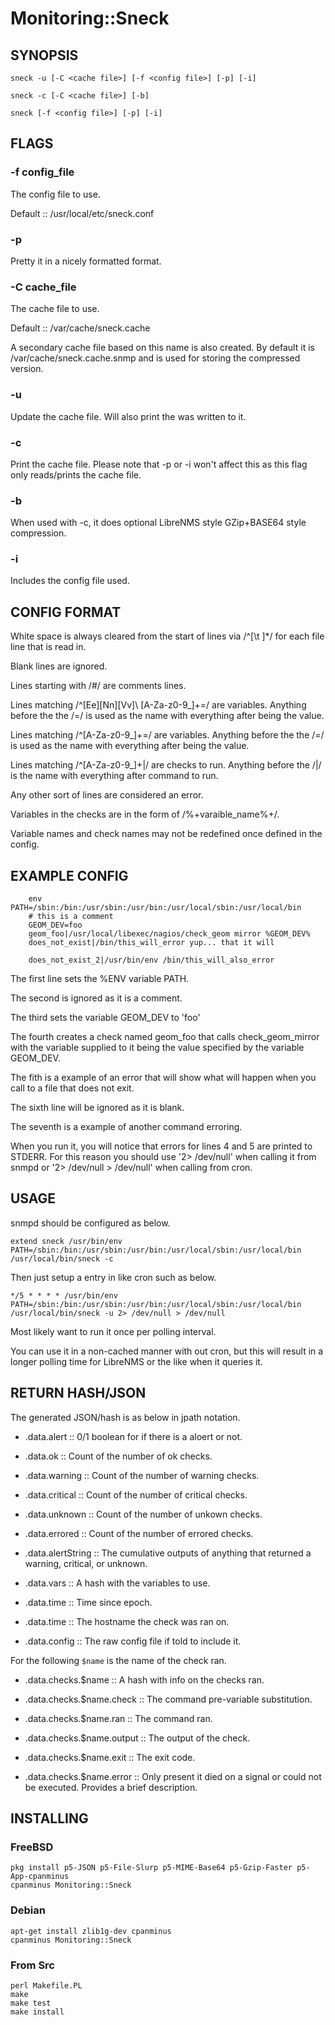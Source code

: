 # Monitoring::Sneck

## SYNOPSIS

```
sneck -u [-C <cache file>] [-f <config file>] [-p] [-i]

sneck -c [-C <cache file>] [-b]

sneck [-f <config file>] [-p] [-i]
```

## FLAGS

### -f config_file

The config file to use.

Default :: /usr/local/etc/sneck.conf

### -p

Pretty it in a nicely formatted format.

### -C cache_file

The cache file to use.

Default :: /var/cache/sneck.cache

A secondary cache file based on this name is also created. By default
it is /var/cache/sneck.cache.snmp and is used for storing the
compressed version.

### -u

Update the cache file. Will also print the was written to it.

### -c

Print the cache file. Please note that -p or -i won't affect
this as this flag only reads/prints the cache file.

### -b

When used with -c, it does optional LibreNMS style GZip+BASE64
style compression.

### -i

Includes the config file used.

## CONFIG FORMAT

White space is always cleared from the start of lines via /^[\t ]*/ for
each file line that is read in.

Blank lines are ignored.

Lines starting with /\#/ are comments lines.

Lines matching /^[Ee][Nn][Vv]\ [A-Za-z0-9\_]+\=/ are
variables. Anything before the the /\=/ is used as the name with
everything after being the value.

Lines matching /^[A-Za-z0-9\_]+\=/ are variables. Anything before the
the /\=/ is used as the name with everything after being the value.

Lines matching /^[A-Za-z0-9\_]+\|/ are checks to run. Anything before
the /\|/ is the name with everything after command to run.

Any other sort of lines are considered an error.

Variables in the checks are in the form of /%+varaible_name%+/.

Variable names and check names may not be redefined once defined in
the config.

## EXAMPLE CONFIG

```
    env PATH=/sbin:/bin:/usr/sbin:/usr/bin:/usr/local/sbin:/usr/local/bin
    # this is a comment
    GEOM_DEV=foo
    geom_foo|/usr/local/libexec/nagios/check_geom mirror %GEOM_DEV%
    does_not_exist|/bin/this_will_error yup... that it will
    
    does_not_exist_2|/usr/bin/env /bin/this_will_also_error
```

The first line sets the %ENV variable PATH.

The second is ignored as it is a comment.

The third sets the variable GEOM_DEV to 'foo'

The fourth creates a check named geom_foo that calls check_geom_mirror
with the variable supplied to it being the value specified by the
variable GEOM_DEV.

The fith is a example of an error that will show what will happen when
you call to a file that does not exit.

The sixth line will be ignored as it is blank.

The seventh is a example of another command erroring.

When you run it, you will notice that errors for lines 4 and 5 are
printed to STDERR. For this reason you should use '2> /dev/null' when
calling it from snmpd or '2> /dev/null > /dev/null' when calling from
cron. 

## USAGE

snmpd should be configured as below.

```
extend sneck /usr/bin/env PATH=/sbin:/bin:/usr/sbin:/usr/bin:/usr/local/sbin:/usr/local/bin /usr/local/bin/sneck -c
```

Then just setup a entry in like cron such as below.

```
*/5 * * * * /usr/bin/env PATH=/sbin:/bin:/usr/sbin:/usr/bin:/usr/local/sbin:/usr/local/bin  /usr/local/bin/sneck -u 2> /dev/null > /dev/null
```

Most likely want to run it once per polling interval.

You can use it in a non-cached manner with out cron, but this will result in a
longer polling time for LibreNMS or the like when it queries it.

## RETURN HASH/JSON

The generated JSON/hash is as below in jpath notation.

- .data.alert :: 0/1 boolean for if there is a aloert or not.

- .data.ok :: Count of the number of ok checks.

- .data.warning :: Count of the number of warning checks.

- .data.critical :: Count of the number of critical checks.

- .data.unknown :: Count of the number of unkown checks.

- .data.errored :: Count of the number of errored checks.

- .data.alertString :: The cumulative outputs of anything that
  returned a warning, critical, or unknown.

- .data.vars :: A hash with the variables to use.

- .data.time :: Time since epoch.

- .data.time :: The hostname the check was ran on.

- .data.config :: The raw config file if told to include it.

For the following `$name` is the name of the check ran.

- .data.checks.$name :: A hash with info on the checks ran.

- .data.checks.$name.check :: The command pre-variable substitution.

- .data.checks.$name.ran :: The command ran.

- .data.checks.$name.output :: The output of the check.

- .data.checks.$name.exit :: The exit code.

- .data.checks.$name.error :: Only present it died on a signal or
  could not be executed. Provides a brief description.

## INSTALLING

### FreeBSD

```
pkg install p5-JSON p5-File-Slurp p5-MIME-Base64 p5-Gzip-Faster p5-App-cpanminus
cpanminus Monitoring::Sneck
```

### Debian

```
apt-get install zlib1g-dev cpanminus
cpanminus Monitoring::Sneck
```

### From Src

```
perl Makefile.PL
make
make test
make install
```
